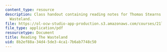 ```yaml
---
content_type: resource
description: Class handout containing reading notes for Thomas Stearns Eliot's The
  Wasteland.
file: https://ol-ocw-studio-app-production.s3.amazonaws.com/courses/21l-007-world-literatures-travel-writing-fall-2008/8b2ef88a34d45de34ca17b6ab7748c50_thewasteland_3.pdf
file_type: application/pdf
resourcetype: Document
title: Reading The Wasteland
uid: 8b2ef88a-34d4-5de3-4ca1-7b6ab7748c50
---
```

